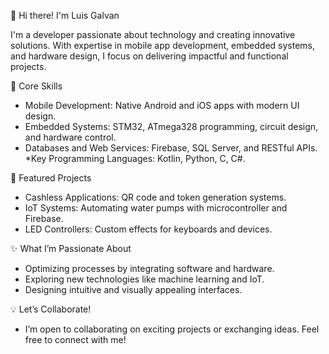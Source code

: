 👋 Hi there! I'm Luis Galvan

I'm a developer passionate about technology and creating innovative solutions. With expertise in mobile app development, embedded systems, and hardware design, I focus on delivering impactful and functional projects.

🚀 Core Skills
 * Mobile Development: Native Android and iOS apps with modern UI design.
 * Embedded Systems: STM32, ATmega328 programming, circuit design, and hardware control.
 * Databases and Web Services: Firebase, SQL Server, and RESTful APIs.
 *Key Programming Languages: Kotlin, Python, C, C#.


🌱 Featured Projects
 * Cashless Applications: QR code and token generation systems.
 * IoT Systems: Automating water pumps with microcontroller and Firebase.
 * LED Controllers: Custom effects for keyboards and devices.
   
✨ What I’m Passionate About
 * Optimizing processes by integrating software and hardware.
 * Exploring new technologies like machine learning and IoT.
 * Designing intuitive and visually appealing interfaces.

💡 Let’s Collaborate!
 * I’m open to collaborating on exciting projects or exchanging ideas. Feel free to connect with me!






<!--
**jgalvano413/jgalvano413** is a ✨ _special_ ✨ repository because its `README.md` (this file) appears on your GitHub profile.

Here are some ideas to get you started:

- 🔭 I’m currently working on ...
- 🌱 I’m currently learning ...
- 👯 I’m looking to collaborate on ...
- 🤔 I’m looking for help with ...
- 💬 Ask me about ...
- 📫 How to reach me: ...
- 😄 Pronouns: ...
- ⚡ Fun fact: ...
-->
